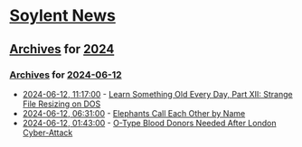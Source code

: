 # [Soylent News](../../../README.md)

## [Archives](../../index.md) for [2024](../index.md)

### [Archives](../../index.md) for [2024-06-12](index.md)

* [2024-06-12, 11:17:00](https://soylentnews.org/article.pl?sid=24/06/11/1338235&from=rss) - [Learn Something Old Every Day, Part XII: Strange File Resizing on DOS](https://soylentnews.org/article.pl?sid=24/06/11/1338235&from=rss)
* [2024-06-12, 06:31:00](https://soylentnews.org/article.pl?sid=24/06/11/1457222&from=rss) - [Elephants Call Each Other by Name](https://soylentnews.org/article.pl?sid=24/06/11/1457222&from=rss)
* [2024-06-12, 01:43:00](https://soylentnews.org/article.pl?sid=24/06/10/1530248&from=rss) - [O-Type Blood Donors Needed After London Cyber-Attack](https://soylentnews.org/article.pl?sid=24/06/10/1530248&from=rss)
